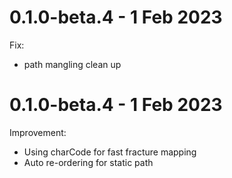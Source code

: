 # 0.1.0-beta.4 - 1 Feb 2023
Fix:
- path mangling clean up

# 0.1.0-beta.4 - 1 Feb 2023
Improvement:
- Using charCode for fast fracture mapping
- Auto re-ordering for static path